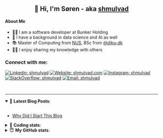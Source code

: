 <h2 align="center">
	👋 Hi, I'm Søren - aka <a href="https://shmulvad.com">shmulvad</a>
</h2>

#### About Me
- 👨‍💻 I am a software developer at Bunker Holding
- 🤖 I have a background in data science and AI as well
- 📚 Master of Computing from [NUS], BSc from [@diku-dk]
- 👨‍🏫 I enjoy sharing my knowledge with others

### Connect with me:

[![Linkedin: shmulvad](https://img.shields.io/badge/shmulvad-blue?style=flat&logo=Linkedin&logoColor=white)][linkedin]
[![Website: shmulvad.com](https://img.shields.io/badge/shmulvad.com-47CCCC?&style=flat&logo=Google-Chrome&logoColor=white)][website]
[![Instagram: shmulvad](https://img.shields.io/badge/-@shmulvad-purple?style=flat&logo=Instagram&logoColor=white)][instagram]
[![StackOverflow: shmulvad](https://img.shields.io/badge/shmulvad-FE7A16?style=flat&logo=stack-overflow&logoColor=white)][stackOverflow]
[![Email: shmulvad](https://img.shields.io/badge/shmulvad-D14836?style=flat&logo=gmail&logoColor=white)][mail]

<br />

---

<details open>
 <summary>📕 <b>Latest Blog Posts</b>: </summary>

<br>

<!-- BLOG-POST-LIST:START -->
- [Why Did I Start This Blog](https://shmulvad.com/blog/why-did-start-this-blog)
<!-- BLOG-POST-LIST:END -->

</details>

<!-- --- -->

<details>
 <summary>🤖 <b>Coding stats</b>: </summary>

<br>

NOTE: Doesn't track coding at work.

<!--START_SECTION:waka-->
![Code Time](http://img.shields.io/badge/Code%20Time-3%2C130%20hrs%2011%20mins-blue)

**I'm an Early 🐤** 

```text
🌞 Morning                2198 commits        ██████░░░░░░░░░░░░░░░░░░░   24.81 % 
🌆 Daytime                3280 commits        █████████░░░░░░░░░░░░░░░░   37.03 % 
🌃 Evening                2418 commits        ███████░░░░░░░░░░░░░░░░░░   27.30 % 
🌙 Night                  962 commits         ███░░░░░░░░░░░░░░░░░░░░░░   10.86 % 
```


📊 **This Week I Spent My Time On** 

```text
💬 Programming Languages: 
Python                   2 hrs 37 mins       ███████████████░░░░░░░░░░   60.59 % 
Other                    51 mins             █████░░░░░░░░░░░░░░░░░░░░   19.82 % 
Bash                     22 mins             ██░░░░░░░░░░░░░░░░░░░░░░░   08.53 % 
JSON                     12 mins             █░░░░░░░░░░░░░░░░░░░░░░░░   04.65 % 
TypeScript               9 mins              █░░░░░░░░░░░░░░░░░░░░░░░░   03.70 % 

🔥 Editors: 
VS Code                  3 hrs 31 mins       ████████████████████░░░░░   81.12 % 
Zsh                      49 mins             █████░░░░░░░░░░░░░░░░░░░░   18.88 % 

🐱‍💻 Projects: 
km24-core                4 hrs 20 mins       █████████████████████████   99.97 % 
company-scrapers         0 secs              ░░░░░░░░░░░░░░░░░░░░░░░░░   00.03 % 
```


 Last Updated on 13/07/2025 18:55:05 UTC
<!--END_SECTION:waka-->

</details>

<!-- --- -->

<details>
 <summary>😇 <b>My GitHub stats</b>: </summary>

<br>

<img align="left" alt="shmulvad's Github Stats" src="https://github-readme-stats.vercel.app/api?username=shmulvad&show_icons=true&hide_border=true" />

</details>



[website]: https://shmulvad.com
[linkedin]: https://linkedin.com/in/shmulvad
[instagram]: https://instagram.com/shmulvad
[stackOverflow]: https://stackoverflow.com/users/9248793/shmulvad
[mail]: mailto:shmulvad@gmail.com
[@diku-dk]: https://github.com/diku-dk
[github]: https://github.com/shmulvad
[NUS]: https://www.nus.edu.sg

